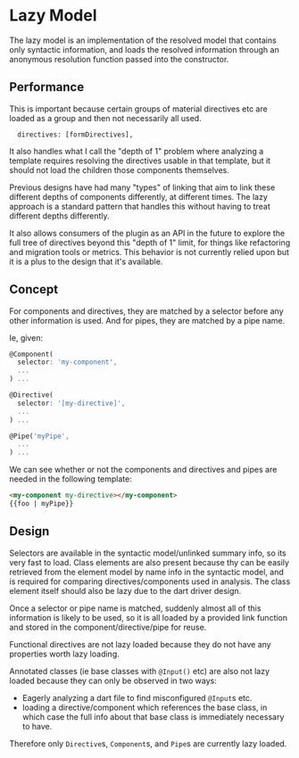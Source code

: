 # Lazy Model

The lazy model is an implementation of the resolved model that contains only
syntactic information, and loads the resolved information through an anonymous
resolution function passed into the constructor.

## Performance

This is important because certain groups of material directives etc are loaded
as a group and then not necessarily all used.

```
  directives: [formDirectives],
```

It also handles what I call the "depth of 1" problem where analyzing a template
requires resolving the directives usable in that template, but it should not
load the children those components themselves.

Previous designs have had many "types" of linking that aim to link these
different depths of components differently, at different times. The lazy
approach is a standard pattern that handles this without having to treat
different depths differently.

It also allows consumers of the plugin as an API in the future to explore the
full tree of directives beyond this "depth of 1" limit, for things like
refactoring and migration tools or metrics. This behavior is not currently
relied upon but it is a plus to the design that it's available.

## Concept

For components and directives, they are matched by a selector before any other
information is used. And for pipes, they are matched by a pipe name.

Ie, given:

```dart
@Component(
  selector: 'my-component',
  ...
) ...

@Directive(
  selector: '[my-directive]',
  ...
) ...

@Pipe('myPipe',
  ...
) ...
```

We can see whether or not the components and directives and pipes are needed in
the following template:

```html
<my-component my-directive></my-component>
{{foo | myPipe}}
```

## Design

Selectors are available in the syntactic model/unlinked summary info, so
its very fast to load. Class elements are also present because thy can be
easily retrieved from the element model by name info in the syntactic model,
and is required for comparing directives/components used in analysis. The class
element itself should also be lazy due to the dart driver design.

Once a selector or pipe name is matched, suddenly almost all of this
information is likely to be used, so it is all loaded by a provided link
function and stored in the component/directive/pipe for reuse.

Functional directives are not lazy loaded because they do not have any
properties worth lazy loading.

Annotated classes (ie base classes with `@Input()` etc) are also not lazy
loaded because they can only be observed in two ways:

- Eagerly analyzing a dart file to find misconfigured `@Input`s etc.
- loading a directive/component which references the base class, in which case
  the full info about that base class is immediately necessary to have.

Therefore only `Directive`s, `Component`s, and `Pipe`s are currently lazy
loaded.
